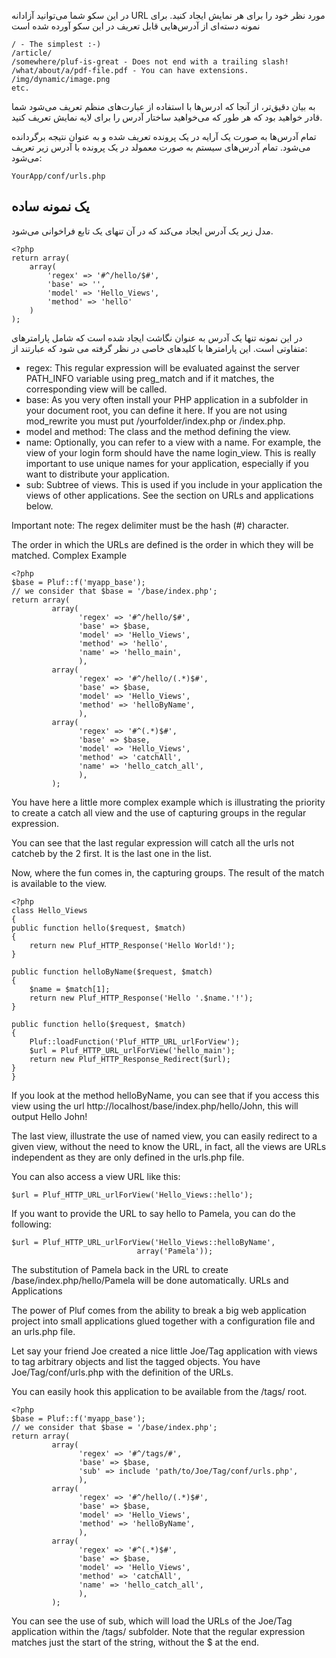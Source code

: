 در این سکو شما می‌توانید آزادانه URL مورد نظر خود را برای هر نمایش ایجاد کنید. برای نمونه دسته‌ای از آدرس‌هایی قابل تعریف در این سکو آورده شده است

    / - The simplest :-)
    /article/
    /somewhere/pluf-is-great - Does not end with a trailing slash!
    /what/about/a/pdf-file.pdf - You can have extensions.
    /img/dynamic/image.png
    etc.

به بیان دقیق‌تر، از آنجا که ادرس‌ها با استفاده از عبارت‌های منظم تعریف می‌شود شما قادر خواهید بود که هر طور که می‌خواهید ساختار آدرس را برای لایه نمایش تعریف کنید.

تمام آدرس‌ها به صورت یک آرایه در یک پرونده تعریف شده و به عنوان نتیجه برگردانده می‌شود.
تمام آدرس‌های سیستم به صورت معمولد در یک پرونده با آدرس زیر تعریف می‌شود:

	YourApp/conf/urls.php 


## یک نمونه ساده

مدل زیر یک آدرس ایجاد می‌کند که در آن تنهای یک تابع فراخوانی می‌شود.

	<?php
	return array(
		array(
			'regex' => '#^/hello/$#',
			'base' => '',
			'model' => 'Hello_Views',
			'method' => 'hello'
		)
	);

در این نمونه تنها یک آدرس به عنوان نگاشت ایجاد شده است که شامل پارامترهای متفاوتی است. این پارامترها با کلیدهای خاصی در نظر گرفته می شود که عبارتند از:

- regex: This regular expression will be evaluated against the server PATH_INFO variable using preg_match and if it matches, the corresponding view will be called.
- base: As you very often install your PHP application in a subfolder in your document root, you can define it here. If you are not using mod_rewrite you must put /yourfolder/index.php or /index.php.
- model and method: The class and the method defining the view.
- name: Optionally, you can refer to a view with a name. For example, the view of your login form should have the name login_view. This is really important to use unique names for your application, especially if you want to distribute your application.
- sub: Subtree of views. This is used if you include in your application the views of other applications. See the section on URLs and applications below.

Important note: The regex delimiter must be the hash (#) character.

The order in which the URLs are defined is the order in which they will be matched.
Complex Example

	<?php
	$base = Pluf::f('myapp_base');
	// we consider that $base = '/base/index.php';
	return array(
             array(
                   'regex' => '#^/hello/$#',
                   'base' => $base,
                   'model' => 'Hello_Views',
                   'method' => 'hello',
                   'name' => 'hello_main',
                   ),
             array(
                   'regex' => '#^/hello/(.*)$#',
                   'base' => $base,
                   'model' => 'Hello_Views',
                   'method' => 'helloByName',
                   ),
             array(
                   'regex' => '#^(.*)$#',
                   'base' => $base,
                   'model' => 'Hello_Views',
                   'method' => 'catchAll',
                   'name' => 'hello_catch_all',
                   ),
             );

You have here a little more complex example which is illustrating the priority to create a catch all view and the use of capturing groups in the regular expression.

You can see that the last regular expression will catch all the urls not catcheb by the 2 first. It is the last one in the list.

Now, where the fun comes in, the capturing groups. The result of the match is available to the view.

	<?php
	class Hello_Views
	{
    public function hello($request, $match)
    {
        return new Pluf_HTTP_Response('Hello World!');
    }

    public function helloByName($request, $match)
    {
        $name = $match[1];
        return new Pluf_HTTP_Response('Hello '.$name.'!');
    }

    public function hello($request, $match)
    {
        Pluf::loadFunction('Pluf_HTTP_URL_urlForView');
        $url = Pluf_HTTP_URL_urlForView('hello_main');
        return new Pluf_HTTP_Response_Redirect($url);
    }
	}

If you look at the method helloByName, you can see that if you access this view using the url http://localhost/base/index.php/hello/John, this will output Hello John!

The last view, illustrate the use of named view, you can easily redirect to a given view, without the need to know the URL, in fact, all the views are URLs independent as they are only defined in the urls.php file.

You can also access a view URL like this:

	$url = Pluf_HTTP_URL_urlForView('Hello_Views::hello');

If you want to provide the URL to say hello to Pamela, you can do the following:

	$url = Pluf_HTTP_URL_urlForView('Hello_Views::helloByName',
                                array('Pamela'));

The substitution of Pamela back in the URL to create /base/index.php/hello/Pamela will be done automatically.
URLs and Applications

The power of Pluf comes from the ability to break a big web application project into small applications glued together with a configuration file and an urls.php file.

Let say your friend Joe created a nice little Joe/Tag application with views to tag arbitrary objects and list the tagged objects. You have Joe/Tag/conf/urls.php with the definition of the URLs.

You can easily hook this application to be available from the /tags/ root.

	<?php
	$base = Pluf::f('myapp_base');
	// we consider that $base = '/base/index.php';
	return array(
             array(
                   'regex' => '#^/tags/#',
                   'base' => $base,
                   'sub' => include 'path/to/Joe/Tag/conf/urls.php',
                   ),
             array(
                   'regex' => '#^/hello/(.*)$#',
                   'base' => $base,
                   'model' => 'Hello_Views',
                   'method' => 'helloByName',
                   ),
             array(
                   'regex' => '#^(.*)$#',
                   'base' => $base,
                   'model' => 'Hello_Views',
                   'method' => 'catchAll',
                   'name' => 'hello_catch_all',
                   ),
             );

You can see the use of sub, which will load the URLs of the Joe/Tag application within the /tags/ subfolder. Note that the regular expression matches just the start of the string, without the $ at the end.